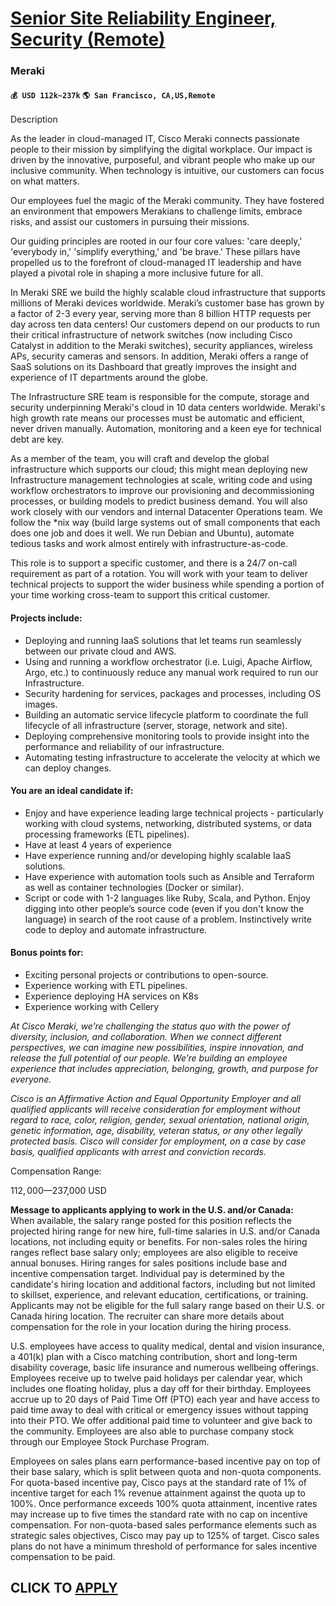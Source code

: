 # [Senior Site Reliability Engineer, Security (Remote)](https://www.remotewlb.com/apply/senior-site-reliability-engineer-security-remote)  
### Meraki  
#### `💰 USD 112k~237k` `🌎 San Francisco, CA,US,Remote`  

Description

As the leader in cloud-managed IT, Cisco Meraki connects passionate people to their mission by simplifying the digital workplace. Our impact is driven by the innovative, purposeful, and vibrant people who make up our inclusive community. When technology is intuitive, our customers can focus on what matters.

Our employees fuel the magic of the Meraki community. They have fostered an environment that empowers Merakians to challenge limits, embrace risks, and assist our customers in pursuing their missions.

Our guiding principles are rooted in our four core values: 'care deeply,' 'everybody in,' 'simplify everything,' and 'be brave.' These pillars have propelled us to the forefront of cloud-managed IT leadership and have played a pivotal role in shaping a more inclusive future for all.

In Meraki SRE we build the highly scalable cloud infrastructure that supports millions of Meraki devices worldwide. Meraki’s customer base has grown by a factor of 2-3 every year, serving more than 8 billion HTTP requests per day across ten data centers! Our customers depend on our products to run their critical infrastructure of network switches (now including Cisco Catalyst in addition to the Meraki switches), security appliances, wireless APs, security cameras and sensors. In addition, Meraki offers a range of SaaS solutions on its Dashboard that greatly improves the insight and experience of IT departments around the globe.

The Infrastructure SRE team is responsible for the compute, storage and security underpinning Meraki's cloud in 10 data centers worldwide. Meraki's high growth rate means our processes must be automatic and efficient, never driven manually. Automation, monitoring and a keen eye for technical debt are key.

As a member of the team, you will craft and develop the global infrastructure which supports our cloud; this might mean deploying new Infrastructure management technologies at scale, writing code and using workflow orchestrators to improve our provisioning and decommissioning processes, or building models to predict business demand. You will also work closely with our vendors and internal Datacenter Operations team. We follow the *nix way (build large systems out of small components that each does one job and does it well. We run Debian and Ubuntu), automate tedious tasks and work almost entirely with infrastructure-as-code.

This role is to support a specific customer, and there is a 24/7 on-call requirement as part of a rotation. You will work with your team to deliver technical projects to support the wider business while spending a portion of your time working cross-team to support this critical customer.

#### Projects include:

  * Deploying and running IaaS solutions that let teams run seamlessly between our private cloud and AWS.
  * Using and running a workflow orchestrator (i.e. Luigi, Apache Airflow, Argo, etc.) to continuously reduce any manual work required to run our Infrastructure.
  * Security hardening for services, packages and processes, including OS images.
  * Building an automatic service lifecycle platform to coordinate the full lifecycle of all infrastructure (server, storage, network and site).
  * Deploying comprehensive monitoring tools to provide insight into the performance and reliability of our infrastructure.
  * Automating testing infrastructure to accelerate the velocity at which we can deploy changes.

#### You are an ideal candidate if:

  * Enjoy and have experience leading large technical projects - particularly working with cloud systems, networking, distributed systems, or data processing frameworks (ETL pipelines).
  * Have at least 4 years of experience 
  * Have experience running and/or developing highly scalable IaaS solutions.
  * Have experience with automation tools such as Ansible and Terraform as well as container technologies (Docker or similar).
  * Script or code with 1-2 languages like Ruby, Scala, and Python. Enjoy digging into other people’s source code (even if you don't know the language) in search of the root cause of a problem. Instinctively write code to deploy and automate infrastructure.

#### Bonus points for:

  * Exciting personal projects or contributions to open-source.
  * Experience working with ETL pipelines.
  * Experience deploying HA services on K8s
  * Experience working with Cellery

_At Cisco Meraki, we’re challenging the status quo with the power of diversity, inclusion, and collaboration. When we connect different perspectives, we can imagine new possibilities, inspire innovation, and release the full potential of our people. We’re building an employee experience that includes appreciation, belonging, growth, and purpose for everyone._

_Cisco is an Affirmative Action and Equal Opportunity Employer and all qualified applicants will receive consideration for employment without regard to race, color, religion, gender, sexual orientation, national origin, genetic information, age, disability, veteran status, or any other legally protected basis. Cisco will consider for employment, on a case by case basis, qualified applicants with arrest and conviction records._

Compensation Range:

$112,000—$237,000 USD

 **Message to applicants applying to work in the U.S. and/or Canada:**  
When available, the salary range posted for this position reflects the projected hiring range for new hire, full-time salaries in U.S. and/or Canada locations, not including equity or benefits. For non-sales roles the hiring ranges reflect base salary only; employees are also eligible to receive annual bonuses. Hiring ranges for sales positions include base and incentive compensation target. Individual pay is determined by the candidate's hiring location and additional factors, including but not limited to skillset, experience, and relevant education, certifications, or training. Applicants may not be eligible for the full salary range based on their U.S. or Canada hiring location. The recruiter can share more details about compensation for the role in your location during the hiring process.

U.S. employees have access to quality medical, dental and vision insurance, a 401(k) plan with a Cisco matching contribution, short and long-term disability coverage, basic life insurance and numerous wellbeing offerings. Employees receive up to twelve paid holidays per calendar year, which includes one floating holiday, plus a day off for their birthday. Employees accrue up to 20 days of Paid Time Off (PTO) each year and have access to paid time away to deal with critical or emergency issues without tapping into their PTO. We offer additional paid time to volunteer and give back to the community. Employees are also able to purchase company stock through our Employee Stock Purchase Program.

Employees on sales plans earn performance-based incentive pay on top of their base salary, which is split between quota and non-quota components. For quota-based incentive pay, Cisco pays at the standard rate of 1% of incentive target for each 1% revenue attainment against the quota up to 100%. Once performance exceeds 100% quota attainment, incentive rates may increase up to five times the standard rate with no cap on incentive compensation. For non-quota-based sales performance elements such as strategic sales objectives, Cisco may pay up to 125% of target. Cisco sales plans do not have a minimum threshold of performance for sales incentive compensation to be paid.

  
## CLICK TO [APPLY](https://www.remotewlb.com/apply/senior-site-reliability-engineer-security-remote)

